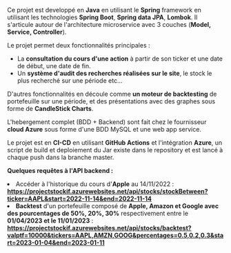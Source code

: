 Ce projet est developpé en <b>Java</b> en utilisant le <b>Spring</b> framework en utilisant les technologies <b>Spring Boot</b>, <b>Spring data JPA</b>, <b>Lombok</b>. 
Il s'articule autour de l'architecture microservice avec 3 couches (<b>Model, Service, Controller</b>).

Le projet permet deux fonctionnalités principales :
- La <b>consultation du cours d'une action</b> à partir de son ticker et une date de début, une date de fin.
- Un <b>système d'audit des recherches réalisées sur le site</b>, le stock le plus recherché sur une période etc...

D'autres fonctionnalités en découle comme <b>un moteur de backtesting</b> de portefeuille sur une période, et des présentations avec des graphes sous forme de <b>CandleStick Charts</b>.

L'hebergement complet (BDD + Backend) sont fait chez le fournisseur <b>cloud Azure</b> sous forme d'une BDD MySQL et une web app service.

Le projet est en <b>CI-CD</b> en utilisant <b>GitHub Actions</b> et l'intégration <b>Azure</b>, un script de build et deploiement du Jar existe dans le repository et est lancé à chaque push dans la branche master.

<b>Quelques requêtes à l'API backend : </b>
<li>Accéder à l'historique du cours d'<b>Apple</b> au 14/11/2022 :</li> 
<strong><a href="https://projectstockif.azurewebsites.net/api/stocks/stockBetween?ticker=AAPL&amp;start=2022-11-14&amp;end=2022-11-14" target="_blank">https://projectstockif.azurewebsites.net/api/stocks/stockBetween?ticker=AAPL&amp;start=2022-11-14&amp;end=2022-11-14</a></strong>
<li><b>Backtest</b> d'un portefeuille composé de <b>Apple, Amazon et Google avec des pourcentages de 50%, 20%, 30%</b> respectivement entre le <b>01/04/2023 et le 11/01/2023</b> :</li>
<strong><a href="https://projectstockif.azurewebsites.net/api/stocks/backtest?valptf=10000&amp;tickers=AAPL,AMZN,GOOG&amp;percentages=0.5,0.2,0.3&amp;start=2023-01-04&amp;end=2023-01-11" target="_blank">https://projectstockif.azurewebsites.net/api/stocks/backtest?valptf=10000&amp;tickers=AAPL,AMZN,GOOG&amp;percentages=0.5,0.2,0.3&amp;start=2023-01-04&amp;end=2023-01-11</a></strong>
